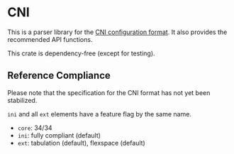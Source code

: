 # CNI

This is a parser library for the [CNI configuration format](https://github.com/libuconf/cni/). It also provides the recommended API functions.

This crate is dependency-free (except for testing).

## Reference Compliance
Please note that the specification for the CNI format has not yet been stabilized.

`ini` and all `ext` elements have a feature flag by the same name.

- `core`: 34/34
- `ini`: fully compliant (default)
- `ext`: tabulation (default), flexspace (default)
